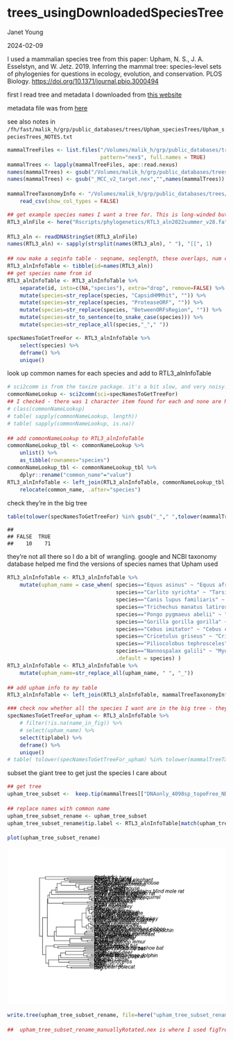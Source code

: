 trees_usingDownloadedSpeciesTree
================
Janet Young

2024-02-09

I used a mammalian species tree from this paper: Upham, N. S., J. A.
Esselstyn, and W. Jetz. 2019. Inferring the mammal tree: species-level
sets of phylogenies for questions in ecology, evolution, and
conservation. PLOS Biology.
<https://doi.org/10.1371/journal.pbio.3000494>

first I read tree and metadata I downloaded from [this
website](https://data.vertlife.org)

metadata file was from
[here](https://data.vertlife.org/mammaltree/taxonomy_mamPhy_5911species.csv)

see also notes in
`/fh/fast/malik_h/grp/public_databases/trees/Upham_speciesTrees/Upham_speciesTrees_NOTES.txt`

``` r
mammalTreeFiles <- list.files("/Volumes/malik_h/grp/public_databases/trees/Upham_speciesTrees",
                              pattern="nex$", full.names = TRUE)
mammalTrees <- lapply(mammalTreeFiles, ape::read.nexus)
names(mammalTrees) <- gsub("/Volumes/malik_h/grp/public_databases/trees/Upham_speciesTrees/MamPhy_fullPosterior_BDvr_","",mammalTreeFiles)
names(mammalTrees) <- gsub("_MCC_v2_target.nex","",names(mammalTrees))

mammalTreeTaxonomyInfo <- "/Volumes/malik_h/grp/public_databases/trees/Upham_speciesTrees/taxonomy_mamPhy_5911species.csv" %>% 
    read_csv(show_col_types = FALSE)
```

``` r
## get example species names I want a tree for. This is long-winded but it should be a working example:
RTL3_alnFile <- here("Rscripts/phylogenetics/RTL3_aln2022summer_v28.fa")

RTL3_aln <- readDNAStringSet(RTL3_alnFile)
names(RTL3_aln) <- sapply(strsplit(names(RTL3_aln), " "), "[[", 1)

## now make a seqinfo table - seqname, seqlength, these overlaps, num capsid/protease-overlapping stop-free regions
RTL3_alnInfoTable <- tibble(id=names(RTL3_aln))
## get species name from id
RTL3_alnInfoTable <- RTL3_alnInfoTable %>% 
    separate(id, into=c(NA,"species"), extra="drop", remove=FALSE) %>% 
    mutate(species=str_replace(species, "CapsidHMMhit", "")) %>% 
    mutate(species=str_replace(species, "ProteaseORF", "")) %>% 
    mutate(species=str_replace(species, "BetweenORFsRegion", "")) %>% 
    mutate(species=str_to_sentence(to_snake_case(species))) %>% 
    mutate(species=str_replace_all(species,"_"," "))
```

``` r
specNamesToGetTreeFor <- RTL3_alnInfoTable %>% 
    select(species) %>% 
    deframe() %>% 
    unique()
```

look up common names for each species and add to RTL3_alnInfoTable

``` r
# sci2comm is from the taxize package. it's a bit slow, and very noisy.
commonNameLookup <- sci2comm(sci=specNamesToGetTreeFor)
## I checked - there was 1 character item found for each and none are NA
# class(commonNameLookup)
# table( sapply(commonNameLookup, length))
# table( sapply(commonNameLookup, is.na))

## add commonNameLookup to RTL3_alnInfoTable
commonNameLookup_tbl <- commonNameLookup %>% 
    unlist() %>% 
    as_tibble(rownames="species")
commonNameLookup_tbl <- commonNameLookup_tbl %>% 
    dplyr::rename("common_name"="value")
RTL3_alnInfoTable <- left_join(RTL3_alnInfoTable, commonNameLookup_tbl, by="species") %>% 
    relocate(common_name, .after="species")
```

check they’re in the big tree

``` r
table(tolower(specNamesToGetTreeFor) %in% gsub("_"," ",tolower(mammalTreeTaxonomyInfo$Species_Name)))
```

    ## 
    ## FALSE  TRUE 
    ##    10    71

they’re not all there so I do a bit of wrangling. google and NCBI
taxonomy database helped me find the versions of species names that
Upham used

``` r
RTL3_alnInfoTable <- RTL3_alnInfoTable %>% 
    mutate(upham_name = case_when( species=="Equus asinus" ~ "Equus africanus",
                                   species=="Carlito syrichta" ~ "Tarsius syrichta",
                                   species=="Canis lupus familiaris" ~ "Canis lupus",
                                   species=="Trichechus manatus latirostris" ~ "Trichechus manatus",
                                   species=="Pongo pygmaeus abelii" ~ "Pongo abelii",
                                   species=="Gorilla gorilla gorilla" ~ "Gorilla gorilla",
                                   species=="Cebus imitator" ~ "Cebus capucinus",
                                   species=="Cricetulus griseus" ~ "Cricetulus barabensis",
                                   species=="Piliocolobus tephrosceles" ~ "Colobus guereza", ## not the same species, but I just want it appearing as a sister taxon to  ColobusAngolensism which is present
                                   species=="Nannospalax galili" ~ "Myospalax aspalax", ## really not the same, but any spalax will do
                                   .default = species) )
RTL3_alnInfoTable <- RTL3_alnInfoTable %>% 
    mutate(upham_name=str_replace_all(upham_name, " ", "_"))

## add upham info to my table
RTL3_alnInfoTable <- left_join(RTL3_alnInfoTable, mammalTreeTaxonomyInfo, by=c("upham_name"="Species_Name"))
```

``` r
### check now whether all the species I want are in the big tree - they are
specNamesToGetTreeFor_upham <- RTL3_alnInfoTable %>%
    # filter(!is.na(name_in_fig)) %>%
    # select(upham_name) %>%
    select(tiplabel) %>% 
    deframe() %>%
    unique()
# table( tolower(specNamesToGetTreeFor_upham) %in% tolower(mammalTreeTaxonomyInfo$tiplabel ))
```

subset the giant tree to get just the species I care about

``` r
## get tree
upham_tree_subset <-  keep.tip(mammalTrees[["DNAonly_4098sp_topoFree_NDexp"]], specNamesToGetTreeFor_upham)

## replace names with common name
upham_tree_subset_rename <- upham_tree_subset
upham_tree_subset_rename$tip.label <- RTL3_alnInfoTable[match(upham_tree_subset$tip.label, RTL3_alnInfoTable$tiplabel),"common_name"] %>% deframe()

plot(upham_tree_subset_rename)
```

![](trees_usingDownloadedSpeciesTree_files/figure-gfm/unnamed-chunk-7-1.png)<!-- -->

``` r
write.tree(upham_tree_subset_rename, file=here("upham_tree_subset_rename.phy"))

##  upham_tree_subset_rename_manuallyRotated.nex is where I used figTree to rotate that tree to match what I wanted
```
